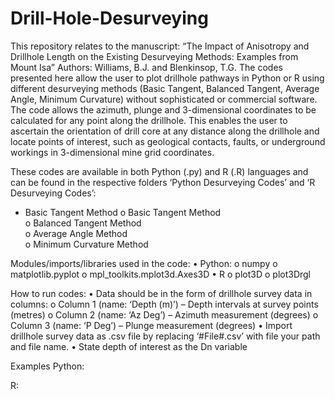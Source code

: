 # Drill-Hole-Desurveying

This repository relates to the manuscript: “The Impact of Anisotropy and Drillhole Length on the Existing Desurveying Methods: Examples from Mount Isa”
Authors: Williams, B.J. and Blenkinsop, T.G.
The codes presented here allow the user to plot drillhole pathways in Python or R using different desurveying methods (Basic Tangent, Balanced Tangent, Average Angle, Minimum Curvature) without sophisticated or commercial software. The code allows the azimuth, plunge and 3-dimensional coordinates to be calculated for any point along the drillhole. This enables the user to ascertain the orientation of drill core at any distance along the drillhole and locate points of interest, such as geological contacts, faults, or underground workings in 3-dimensional mine grid coordinates.

These codes are available in both Python (.py) and R (.R) languages and can be found in the respective folders ‘Python Desurveying Codes’ and ‘R Desurveying Codes’:  
  * Basic Tangent Method
  o	Basic Tangent Method  
  o	Balanced Tangent Method  
  o	Average Angle Method  
  o	Minimum Curvature Method

Modules/imports/libraries used in the code:
  •	Python:
    o	numpy
    o	matplotlib.pyplot
    o	mpl_toolkits.mplot3d.Axes3D
  •	R
    o	plot3D
    o	plot3Drgl

How to run codes:
  •	Data should be in the form of drillhole survey data in columns:
    o	Column 1 (name: ‘Depth (m)’) – Depth intervals at survey points (metres)
    o	Column 2 (name: ‘Az Deg’) – Azimuth measurement (degrees)
    o	Column 3 (name: ‘P Deg’) – Plunge measurement (degrees)
  •	Import drillhole survey data as .csv file by replacing ‘#File#.csv’ with file your path and file name.
  •	State depth of interest as the Dn variable

Examples
Python:



R:
